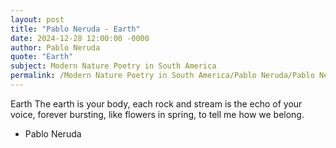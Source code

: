 ```yaml
---
layout: post
title: "Pablo Neruda - Earth"
date: 2024-12-28 12:00:00 -0000
author: Pablo Neruda
quote: "Earth"
subject: Modern Nature Poetry in South America
permalink: /Modern Nature Poetry in South America/Pablo Neruda/Pablo Neruda - Earth
---
```


Earth
The earth is your body,
each rock and stream
is the echo of your voice,
forever bursting,
like flowers in spring,
to tell me how we belong.


- Pablo Neruda

